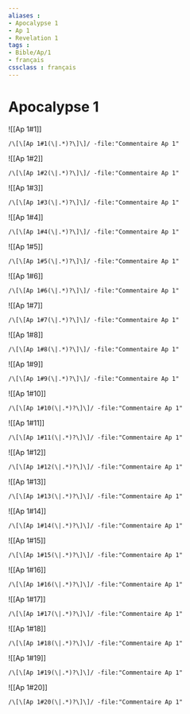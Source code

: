 ```yaml
---
aliases : 
- Apocalypse 1
- Ap 1
- Revelation 1
tags : 
- Bible/Ap/1
- français
cssclass : français
---
```


# Apocalypse 1

![[Ap 1#1]]

```query
/\[\[Ap 1#1(\|.*)?\]\]/ -file:"Commentaire Ap 1"
```

![[Ap 1#2]]

```query
/\[\[Ap 1#2(\|.*)?\]\]/ -file:"Commentaire Ap 1"
```

![[Ap 1#3]]

```query
/\[\[Ap 1#3(\|.*)?\]\]/ -file:"Commentaire Ap 1"
```

![[Ap 1#4]]

```query
/\[\[Ap 1#4(\|.*)?\]\]/ -file:"Commentaire Ap 1"
```

![[Ap 1#5]]

```query
/\[\[Ap 1#5(\|.*)?\]\]/ -file:"Commentaire Ap 1"
```

![[Ap 1#6]]

```query
/\[\[Ap 1#6(\|.*)?\]\]/ -file:"Commentaire Ap 1"
```

![[Ap 1#7]]

```query
/\[\[Ap 1#7(\|.*)?\]\]/ -file:"Commentaire Ap 1"
```

![[Ap 1#8]]

```query
/\[\[Ap 1#8(\|.*)?\]\]/ -file:"Commentaire Ap 1"
```

![[Ap 1#9]]

```query
/\[\[Ap 1#9(\|.*)?\]\]/ -file:"Commentaire Ap 1"
```

![[Ap 1#10]]

```query
/\[\[Ap 1#10(\|.*)?\]\]/ -file:"Commentaire Ap 1"
```

![[Ap 1#11]]

```query
/\[\[Ap 1#11(\|.*)?\]\]/ -file:"Commentaire Ap 1"
```

![[Ap 1#12]]

```query
/\[\[Ap 1#12(\|.*)?\]\]/ -file:"Commentaire Ap 1"
```

![[Ap 1#13]]

```query
/\[\[Ap 1#13(\|.*)?\]\]/ -file:"Commentaire Ap 1"
```

![[Ap 1#14]]

```query
/\[\[Ap 1#14(\|.*)?\]\]/ -file:"Commentaire Ap 1"
```

![[Ap 1#15]]

```query
/\[\[Ap 1#15(\|.*)?\]\]/ -file:"Commentaire Ap 1"
```

![[Ap 1#16]]

```query
/\[\[Ap 1#16(\|.*)?\]\]/ -file:"Commentaire Ap 1"
```

![[Ap 1#17]]

```query
/\[\[Ap 1#17(\|.*)?\]\]/ -file:"Commentaire Ap 1"
```

![[Ap 1#18]]

```query
/\[\[Ap 1#18(\|.*)?\]\]/ -file:"Commentaire Ap 1"
```

![[Ap 1#19]]

```query
/\[\[Ap 1#19(\|.*)?\]\]/ -file:"Commentaire Ap 1"
```

![[Ap 1#20]]

```query
/\[\[Ap 1#20(\|.*)?\]\]/ -file:"Commentaire Ap 1"
```

